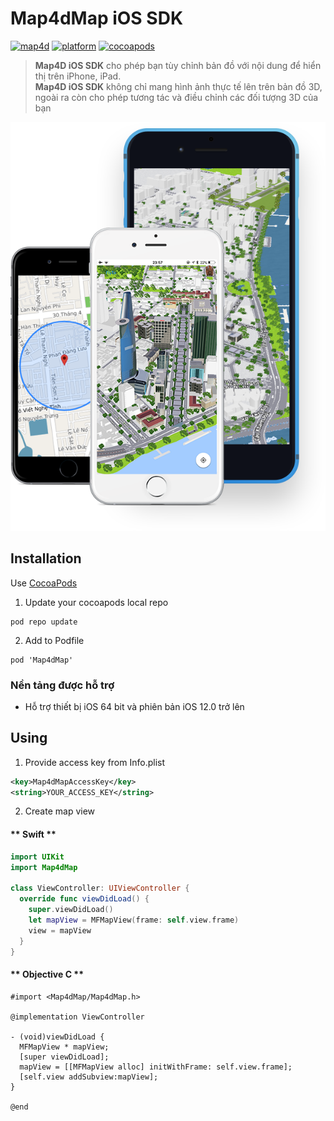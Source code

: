 # Map4dMap iOS SDK
[![map4d](https://img.shields.io/badge/map4d-map-orange)](https://map4d.vn/)
[![platform](https://img.shields.io/cocoapods/p/Map4dMap)](https://www.apple.com/ios/)
[![cocoapods](https://img.shields.io/cocoapods/v/Map4dMap)](https://cocoapods.org/pods/Map4dMap)

> **Map4D iOS SDK** cho phép bạn tùy chỉnh bản đồ với nội dung để hiển thị trên iPhone, iPad.  
> **Map4D iOS SDK** không chỉ mang hình ảnh thực tế lên trên bản đồ 3D, ngoài ra còn cho phép tương tác và điều chỉnh các đối tượng 3D của bạn

![Map4D iOS SDK](../resources/Untitled-1_0000_Right-Mockup--phone-demo.png)

## Installation

Use [CocoaPods](https://cocoapods.org)

1. Update your cocoapods local repo
```shell
pod repo update
```

2. Add to Podfile
```shell
pod 'Map4dMap'
```

### Nền tảng được hỗ trợ

- Hỗ trợ thiết bị iOS 64 bit và phiên bản iOS 12.0 trở lên

## Using

1. Provide access key from Info.plist

```xml
<key>Map4dMapAccessKey</key>
<string>YOUR_ACCESS_KEY</string>
```

2. Create map view

<!-- tabs:start -->
#### ** Swift **

```swift
import UIKit
import Map4dMap

class ViewController: UIViewController {
  override func viewDidLoad() {
    super.viewDidLoad()
    let mapView = MFMapView(frame: self.view.frame)
    view = mapView
  }
}
```

#### ** Objective C **

```objc
#import <Map4dMap/Map4dMap.h>

@implementation ViewController

- (void)viewDidLoad {
  MFMapView * mapView;
  [super viewDidLoad];
  mapView = [[MFMapView alloc] initWithFrame: self.view.frame];
  [self.view addSubview:mapView];
}

@end
```
<!-- tabs:end -->